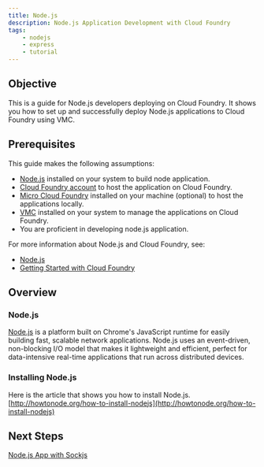 ```yaml
---
title: Node.js
description: Node.js Application Development with Cloud Foundry
tags:
    - nodejs
    - express
    - tutorial
---
```


## Objective

This is a guide for Node.js developers deploying on Cloud Foundry. It shows you how to set up and successfully deploy Node.js applications to Cloud Foundry using VMC.

## Prerequisites

This guide makes the following assumptions:

+ [Node.js](http://howtonode.org/how-to-install-nodejs) installed on your system to build node application.
+ [Cloud Foundry account](https://my.cloudfoundry.com/signup) to host the application on Cloud Foundry.
+ [Micro Cloud Foundry](http://railsdocs.cloudfoundry.com/infrastructure/micro/installing-mcf.html) installed on your machine (optional) to host the applications locally.
+ [VMC](http://railsdocs.cloudfoundry.com/tools/vmc/installing-vmc.html) installed on your system to manage the applications on Cloud Foundry.
+ You are proficient in developing node.js application.

For more information about Node.js and Cloud Foundry, see:

+ [Node.js](http://nodejs.org/)
+ [Getting Started with Cloud Foundry](http://docs.cloudfoundry.com/getting-started.html)

## Overview

### Node.js
[Node.js](http://nodejs.org) is a platform built on Chrome's JavaScript runtime for easily building fast, scalable network applications. Node.js uses an event-driven, non-blocking I/O model that makes it lightweight and efficient, perfect for data-intensive real-time applications that run across distributed devices.

### Installing Node.js
Here is the article that shows you how to install Node.js.<br> 
[http://howtonode.org/how-to-install-nodejs](http://howtonode.org/how-to-install-nodejs)

## Next Steps

<a href="/frameworks/nodejs/nodejs-tutorial/nodejs-app-with-sockjs.html">Node.js App with Sockjs</a>